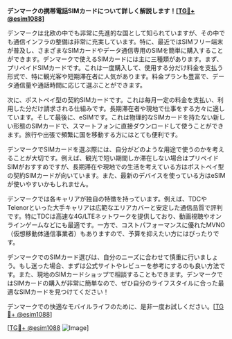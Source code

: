 **デンマークの携帯電話SIMカードについて詳しく解説します！[[TG💪+ @esim1088](https://t.me/s/esim1088)]**

デンマークは北欧の中でも非常に先進的な国として知られていますが、その中でも通信インフラの整備は非常に充実しています。特に、最近ではSIMフリー端末が普及し、さまざまなSIMカードやデータ通信専用のSIMを簡単に購入することができます。デンマークで使えるSIMカードには主に三種類があります。まず、プリペイドSIMカードです。これは一度購入して、使用する分だけ料金を支払う形式で、特に観光客や短期滞在者に人気があります。料金プランも豊富で、データ通信量や通話時間に応じて選ぶことができます。

次に、ポストペイ型の契約SIMカードです。これは毎月一定の料金を支払い、利用した分だけ請求される仕組みです。長期滞在者や現地で仕事をする方々に適しています。そして最後に、eSIMです。これは物理的なSIMカードを持たない新しい形態のSIMカードで、スマートフォンに直接ダウンロードして使うことができます。旅行や出張で頻繁に国を移動する方にはとても便利です。

デンマークでSIMカードを選ぶ際には、自分がどのような用途で使うのかを考えることが大切です。例えば、観光で短い期間しか滞在しない場合はプリペイドSIMがおすすめですが、長期滞在や現地での生活を考えている方はポストペイ型の契約SIMカードが向いています。また、最新のデバイスを使っている方はeSIMが使いやすいかもしれません。

デンマークでは各キャリアが独自の特徴を持っています。例えば、TDCやTelenorといった大手キャリアは広範なエリアカバーと安定した通信品質で評判です。特にTDCは高速な4G/LTEネットワークを提供しており、動画視聴やオンラインゲームなどにも最適です。一方で、コストパフォーマンスに優れたMVNO（仮想移動体通信事業者）もありますので、予算を抑えたい方にはぴったりです。

デンマークでのSIMカード選びは、自分のニーズに合わせて慎重に行いましょう。もし迷った場合、まずは公式サイトやレビューを参考にするのも良い方法です。また、現地のSIMカードショップで相談することもできます。デンマークではSIMカードの購入が非常に簡単なので、ぜひ自分のライフスタイルに合った最適なSIMカードを見つけてください！

デンマークでの快適なモバイルライフのために、是非一度お試しください。[[TG💪+ @esim1088](https://t.me/s/esim1088)]

[[TG💪+ @esim1088](https://t.me/s/esim1088) ![Image](https://i.postimg.cc/Y0z9fWf4/image.png)]
